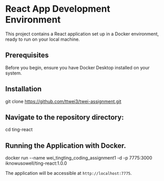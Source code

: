 # React App Development Environment

This project contains a React application set up in a Docker environment, ready to run on your local machine.

## Prerequisites

Before you begin, ensure you have Docker Desktop installed on your system.

## Installation
git clone https://github.com/ttwei3/twei-assignment.git

## Navigate to the repository directory:
cd ting-react

## Running the Application with Docker.
docker run --name wei_tingting_coding_assignment1 -d -p 7775:3000 iknowusowell/ting-react:1.0.0

The application will be accessible at `http://localhost:7775`.
